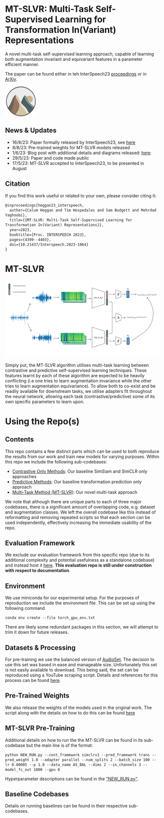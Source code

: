 # MT-SLVR: Multi-Task Self-Supervised Learning for Transformation In(Variant) Representations
A novel multi-task self-supervised learning approach, capable of learning both augmentation invariant and equivariant features in a parameter efficient manner.  

The paper can be found either in teh InterSpeech23 [proceedings](https://www.isca-speech.org/archive/interspeech_2023/heggan23_interspeech.html) or in [ArXiv](https://arxiv.org/abs/2305.17191).

<img src=images/logo.png data-canonical-src=images/logo.png width="100" height="100" />

## News & Updates
 - 16/8/23: Paper formally released by InterSpeech23, see [here](https://www.isca-speech.org/archive/interspeech_2023/heggan23_interspeech.html)
 - 8/8/23: Pre-trained wieghts for MT-SLVR models released
 - 1/6/23: Blog post with additional details and diagrams released: [here](https://cheggan.github.io/posts/2023/05/MT-SLVR_blog/)
 - 29/5/23: Paper and code made public
 - 17/5/23: MT-SLVR accepted to InterSpeech23, to be presented in August 


## Citation
If you find this work useful or related to your own, please consider citing it:
```
@inproceedings{heggan23_interspeech,
  author={Calum Heggan and Tim Hospedales and Sam Budgett and Mehrdad Yaghoobi},
  title={{MT-SLVR: Multi-Task Self-Supervised Learning for Transformation In(Variant) Representations}},
  year=2023,
  booktitle={Proc. INTERSPEECH 2023},
  pages={4399--4403},
  doi={10.21437/Interspeech.2023-1064}
}
```

# MT-SLVR
<img src="./images/MT-SLVR Main Diagram.svg">

Simply put, the MT-SLVR algorithm utilises multi-task learning between contrastive and predictive self-supervised learning techniques. These features learnt by each of these algorithm are expected to be heavily conflicting (i.e one tries to learn augmentation invariance while the other tries to learn augmentation equivariance). To allow both to co-exist and be readily available for downstream tasks, we utilise adapters fit throughout the neural network, allowing each task (contrastive/predictive) some of its own specific parameters to learn upon. 



# Using the Repo(s)
## Contents
This repo contains a few distinct parts which can be used to both reproduce the results from our work and train new models for varying purposes. Within this repo we include the following sub-codebases:
 - [Contrastive Only Methods](https://github.com/CHeggan/MT-SLVR/tree/main/Contrastive%20Methods): Our baseline SimSiam and SimCLR only approaches
 - [Predictive Methods](https://github.com/CHeggan/MT-SLVR/tree/main/Predictive%20Methods): Our baseline transformation prediction only approach
 - [Multi-Task Method (MT-SLVR)](https://github.com/CHeggan/MT-SLVR/tree/main/MT-SLVR): Our novel multi-task approach

We note that although there are unique parts to each of three major codebases, there is a significant amount of overlapping code, e.g. dataset and augmentation classes. We left the overall codebase like this instead of reformatting and removing repeated scripts so that each section can be used independently, effectively increasing the immediate usability of the repo. 

## Evaluation Framework
We exclude our evaluation framework from this specific repo (due to its additional complexity and potential usefulness as a standalone codebase) and instead host it [here](https://github.com/CHeggan/Few-Shot-Classification-for-Audio-Evaluation). **This evaluation repo is still under construction with respect to documentation**. 

## Environment
We use miniconda for our experimental setup. For the purposes of reproduction we include the environment file. This can be set up using the following command
```
conda env create --file torch_gpu_env.txt
```
There are likely some redundant packages in this section, we will attempt to trim it down for future releases. 

## Datasets & Processing
 For pre-training we use the balanced version of [AudioSet](https://research.google.com/audioset/). The decision to use this set was based in ease and manageable size. Unfortunately this set is not easily available to download. This being said, the set can be reproduced using a YouTube scraping script. Details and references for this process can be found [here](https://github.com/CHeggan/AudioSet-For-Meta-Learning).

## Pre-Trained Weights
We also release the weights of the models used in the original work. The script along with the details on how to do this can be found [here](MT-SLVR/load_pretrained.py)

## MT-SLVR Pre-Training
Additional details on how to run the the MT-SLVR can be found in its sub-codebase but the main line is of the format:

```
python NEW_RUN.py --cont_framework simclrv1 --pred_framework trans --pred_weight 1.0 --adapter parallel --num_splits 2 --batch_size 100 --lr 0.00005 --p 1.0 --data_name AS_BAL --dims 2 --in_channels 3 --model_fc_out 1000 --gpu 0
```
Hyperparameter descriptions can be found in the ["NEW_RUN.py"](https://github.com/CHeggan/MT-SLVR/blob/main/MT-SLVR/NEW_RUN.py).

## Baseline Codebases
Details on running baselines can be found in their respective sub-codebases. 
